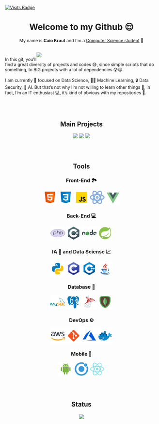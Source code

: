 [![Visits Badge](https://badges.pufler.dev/visits/Krauzy/Krauzy)](https://badges.pufler.dev)
<h1 align="center">Welcome to my Github 😌</h1>
<p align="center">My name is <b>Caio Kraut</b> and I'm a <u>Computer Science student</u> 👾</p>

<br>

<img src="https://github-readme-stats.vercel.app/api?username=Krauzy&show_icons=true" align="right" width="400">
<p>In this git, you'll find a great diversity of projects and codes 😅, since simple scripts that do something, to BIG projects with a lot of dependencies 😰😜.<br><br>I am currently 🧐 focused on Data Science, 👨‍💻 Machine Learning, 🔒 Data Security, 🤖 AI. But that’s not why I’m not willing to learn other things 🧑, in fact, I’m an IT enthusiast 💻, it’s kind of obvious with my repositories 🧩.</p>

<br>
<br>

<h2 align="center">Main Projects</h2>

<p align="center">
  <a href="https://github.com/Krauzy/CEmaP"><img src="https://github-readme-stats.vercel.app/api/pin/?username=Krauzy&repo=CemaP" width="300"></a>
  <a href="https://github.com/Krauzy/8-puzzle"><img src="https://github-readme-stats.vercel.app/api/pin/?username=Krauzy&repo=8-puzzle" width="300"></a>
  <a href="https://github.com/Krauzy/git-commit-bomb"><img src="https://github-readme-stats.vercel.app/api/pin/?username=Krauzy&repo=git-commit-bomb" width="300"></a>
</p>

<br>
<br>

<h2 align="center">Tools</h2>

<h3 align="center">Front-End 🏞️</h3>
<p align="center">
 <a href="https://developer.mozilla.org/en-US/docs/Web/HTML"><img src="https://github.com/Krauzy/Krauzy/blob/main/logos_programming/html.png"></a>
 <a href="https://developer.mozilla.org/en-US/docs/Web/CSS"><img src="https://github.com/Krauzy/Krauzy/blob/main/logos_programming/css.png"></a>
 <a href="https://developer.mozilla.org/en-US/docs/Web/JavaScript"><img src="https://github.com/Krauzy/Krauzy/blob/main/logos_programming/JS.png"></a>
 <a href="https://reactjs.org"><img src="https://github.com/Krauzy/Krauzy/blob/main/logos_programming/react.png"></a>
 <a href="https://vuejs.org"><img src="https://github.com/Krauzy/Krauzy/blob/main/logos_programming/vue.png"></a>
</p>

<h3 align="center">Back-End 💻</h3>
<p align="center">
 <a href="https://www.php.net/"><img src="https://github.com/Krauzy/Krauzy/blob/main/logos_programming/php.png"></a>
 <a href="https://docs.microsoft.com/en-us/dotnet/csharp/"><img src="https://github.com/Krauzy/Krauzy/blob/main/logos_programming/c%23.png"></a>
 <a href="https://nodejs.org/en/"><img src="https://github.com/Krauzy/Krauzy/blob/main/logos_programming/nodejs.png"></a>
 <a href="https://spring.io/projects/spring-boot"><img src="https://github.com/Krauzy/Krauzy/blob/main/logos_programming/spring.png"></a>
</p>

<h3 align="center">IA 🤖 and Data Sciense 📈</h3>
<p align="center">
 <a href="https://www.python.org/"><img src="https://github.com/Krauzy/Krauzy/blob/main/logos_programming/python.png"></a>
 <a href="https://docs.microsoft.com/en-us/cpp/c-language/?view=msvc-160"><img src="https://github.com/Krauzy/Krauzy/blob/main/logos_programming/c.png"></a>
 <a href="https://docs.microsoft.com/en-us/cpp/?view=msvc-160"><img src="https://github.com/Krauzy/Krauzy/blob/main/logos_programming/cpp.png"></a>
 <a href="https://www.java.com/en/"><img src="https://github.com/Krauzy/Krauzy/blob/main/logos_programming/java.png"></a>
</p>

<h3 align="center">Database 💾</h3>
<p align="center">
 <a href="https://www.mysql.com/"><img src="https://github.com/Krauzy/Krauzy/blob/main/logos_programming/mysql.png"></a>
 <a href="https://www.postgresql.org/"><img src="https://github.com/Krauzy/Krauzy/blob/main/logos_programming/postgresql.png"></a>
 <a href="https://www.microsoft.com/en-us/sql-server?rtc=1"><img src="https://github.com/Krauzy/Krauzy/blob/main/logos_programming/ms-sql-server.png"></a>
 <a href="https://www.mongodb.com/"><img src="https://github.com/Krauzy/Krauzy/blob/main/logos_programming/mongo.png"></a>
</p>

<h3 align="center">DevOps ⚙️</h3>
<p align="center">
 <a href="https://aws.amazon.com/?nc1=h_ls"><img src="https://github.com/Krauzy/Krauzy/blob/main/logos_programming/AWS.png"></a>
 <a href="https://git-scm.com/"><img src="https://github.com/Krauzy/Krauzy/blob/main/logos_programming/git.png"></a>
 <a href="https://azure.microsoft.com/en-us/"><img src="https://github.com/Krauzy/Krauzy/blob/main/logos_programming/azure.png"></a>
 <a href="https://www.docker.com/"><img src="https://github.com/Krauzy/Krauzy/blob/main/logos_programming/icons8-docker-48.png"></a>
</p>

<h3 align="center">Mobile 📱</h3>
<p align="center">
 <a href="https://www.android.com/intl/en/"><img src="https://github.com/Krauzy/Krauzy/blob/main/logos_programming/android.png"></a>
 <a href="https://ionicframework.com/"><img src="https://github.com/Krauzy/Krauzy/blob/main/logos_programming/ionic.png"></a>
 <a href="https://reactnative.dev/"><img src="https://github.com/Krauzy/Krauzy/blob/main/logos_programming/react-native.png"></a>
</p>

<br>
<br>

<h2 align="center">Status</h2>
<p align="center">
  <img align="center" src="https://github-readme-stats.vercel.app/api?username=Krauzy&show_icons=true" width="500px">
</p>
